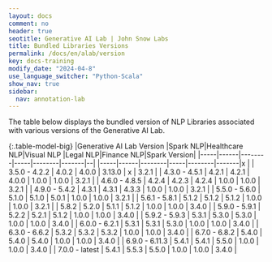 ```yaml
---
layout: docs
comment: no
header: true
seotitle: Generative AI Lab | John Snow Labs
title: Bundled Libraries Versions
permalink: /docs/en/alab/version
key: docs-training
modify_date: "2024-04-8"
use_language_switcher: "Python-Scala"
show_nav: true
sidebar:
  nav: annotation-lab
---
```


The table below displays the bundled version of NLP Libraries associated with various versions of the Generative AI Lab.

{:.table-model-big}
|Generative AI Lab Version |Spark NLP|Healthcare NLP|Visual NLP |Legal NLP|Finance NLP|Spark Version|
|-----|------|--------|-----|--------|-------|--|
|-----|------|--------|-----|--------|-------|x |
| 3.5.0 - 4.2.2 | 4.0.2 | 4.0.0 | 3.13.0 |  x | 3.2.1 |
| 4.3.0 - 4.5.1 | 4.2.1 | 4.2.1 | 4.0.0 | 1.0.0 | 1.0.0 | 3.2.1 |
| 4.6.0 - 4.8.5 | 4.2.4 | 4.2.3 | 4.2.4 | 1.0.0 | 1.0.0 | 3.2.1 |
| 4.9.0 - 5.4.2 | 4.3.1 | 4.3.1 | 4.3.3 | 1.0.0 | 1.0.0 | 3.2.1 |
| 5.5.0 - 5.6.0 | 5.1.0 | 5.1.0 | 5.0.1 | 1.0.0 | 1.0.0 | 3.2.1 |
| 5.6.1 - 5.8.1 | 5.1.2 | 5.1.2 | 5.1.2 | 1.0.0 | 1.0.0 | 3.2.1 |
| 5.8.2 | 5.2.0 | 5.1.1 | 5.1.2 | 1.0.0 | 1.0.0 | 3.4.0 |
| 5.9.0 - 5.9.1 | 5.2.2 | 5.2.1 | 5.1.2 | 1.0.0 | 1.0.0 | 3.4.0 |
| 5.9.2 - 5.9.3 | 5.3.1 | 5.3.0 | 5.3.0 | 1.0.0 | 1.0.0 | 3.4.0 |
| 6.0.0 - 6.2.1 | 5.3.1 | 5.3.1 | 5.3.0 | 1.0.0 | 1.0.0 | 3.4.0 |
| 6.3.0 - 6.6.2 | 5.3.2 | 5.3.2 | 5.3.2 | 1.0.0 | 1.0.0 | 3.4.0 |
| 6.7.0 - 6.8.2 | 5.4.0 | 5.4.0 | 5.4.0 | 1.0.0 | 1.0.0 | 3.4.0 |
| 6.9.0 - 6.11.3 | 5.4.1 | 5.4.1 | 5.5.0 | 1.0.0 | 1.0.0 | 3.4.0 |
| 7.0.0 - latest | 5.4.1 | 5.5.3 | 5.5.0 | 1.0.0 | 1.0.0 | 3.4.0 |